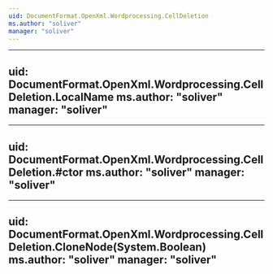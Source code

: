 ```yaml
---
uid: DocumentFormat.OpenXml.Wordprocessing.CellDeletion
ms.author: "soliver"
manager: "soliver"
---
```


---
uid: DocumentFormat.OpenXml.Wordprocessing.CellDeletion.LocalName
ms.author: "soliver"
manager: "soliver"
---

---
uid: DocumentFormat.OpenXml.Wordprocessing.CellDeletion.#ctor
ms.author: "soliver"
manager: "soliver"
---

---
uid: DocumentFormat.OpenXml.Wordprocessing.CellDeletion.CloneNode(System.Boolean)
ms.author: "soliver"
manager: "soliver"
---
